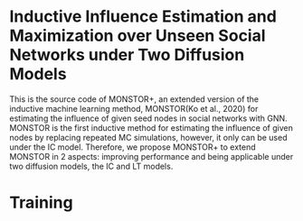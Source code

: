 # Inductive Influence Estimation and Maximization over Unseen Social Networks under Two Diffusion Models
This is the source code of MONSTOR+, an extended version of the inductive machine learning method, MONSTOR(Ko et al., 2020) for estimating the influence of given seed nodes in social networks with GNN.
MONSTOR is the first inductive method for estimating the influence of given nodes by replacing repeated MC simulations, however, it only can be used under the IC model.
Therefore, we propose MONSTOR+ to extend MONSTOR in 2 aspects: improving performance and being applicable under two diffusion models, the IC and LT models.

# Training
